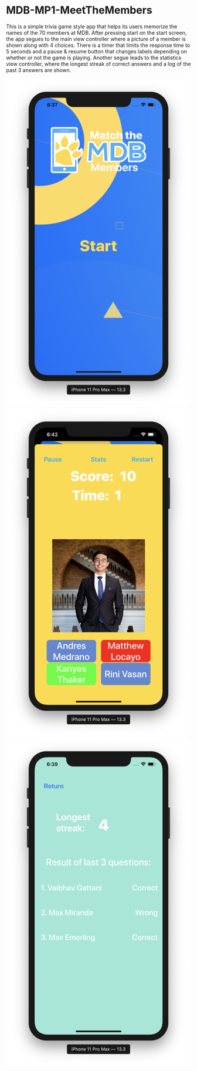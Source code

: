 # MDB-MP1-MeetTheMembers
This is a simple trivia game style app that helps its users memorize the names of the 70 members at MDB. After pressing start on the start screen, the app segues to the main view controller where a picture of a member is shown along with 4 choices. There is a timer that limits the response time to 5 seconds and a pause & resume button that changes labels depending on whether or not the game is playing. Another segue leads to the statistics view controller, where the longest streak of correct answers and a log of the past 3 answers are shown.

![Alt text](/startVC.jpg?raw=true "Start Screen")
![Alt text](/mainVC.jpg?raw=true "Main Screen")
![Alt text](/statsVC.jpg?raw=true "Stats Screen")
